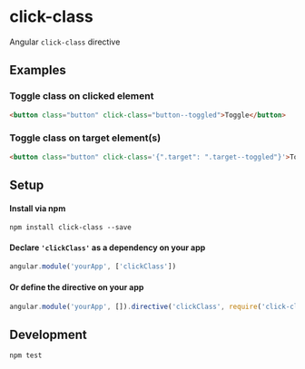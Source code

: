 # click-class
Angular `click-class` directive

## Examples

### Toggle class on clicked element

```html
<button class="button" click-class="button--toggled">Toggle</button>
```

### Toggle class on target element(s)
```html
<button class="button" click-class='{".target": ".target--toggled"}'>Toggle</button>
```

## Setup

#### Install via npm

```
npm install click-class --save
```

#### Declare `'clickClass'` as a dependency on your app

```js
angular.module('yourApp', ['clickClass'])
```

#### **Or** define the directive on your app

```js
angular.module('yourApp', []).directive('clickClass', require('click-class'))
```

## Development

```
npm test
```
